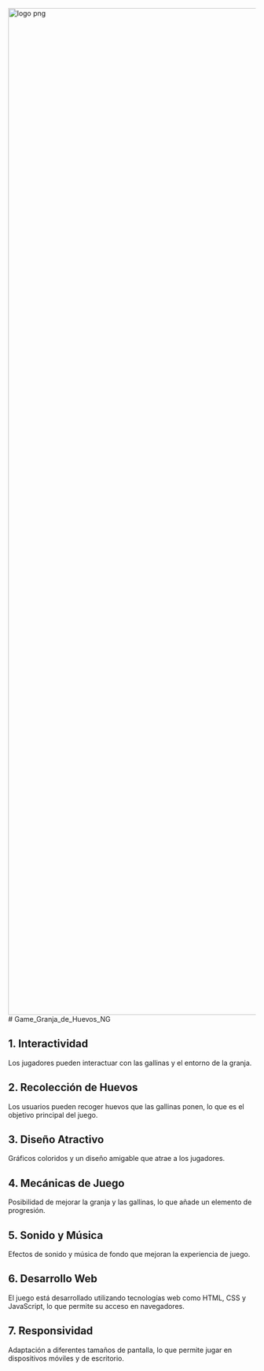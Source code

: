 <img width="2048" height="2048" alt="logo png" src="https://github.com/user-attachments/assets/ecd8be8c-28f0-47d1-bf42-7927f1bcb7ba" />
# Game_Granja_de_Huevos_NG

## 1. Interactividad
Los jugadores pueden interactuar con las gallinas y el entorno de la granja.

## 2. Recolección de Huevos
Los usuarios pueden recoger huevos que las gallinas ponen, lo que es el objetivo principal del juego.

## 3. Diseño Atractivo
Gráficos coloridos y un diseño amigable que atrae a los jugadores.

## 4. Mecánicas de Juego
Posibilidad de mejorar la granja y las gallinas, lo que añade un elemento de progresión.

## 5. Sonido y Música
Efectos de sonido y música de fondo que mejoran la experiencia de juego.

## 6. Desarrollo Web
El juego está desarrollado utilizando tecnologías web como HTML, CSS y JavaScript, lo que permite su acceso en navegadores.

## 7. Responsividad
Adaptación a diferentes tamaños de pantalla, lo que permite jugar en dispositivos móviles y de escritorio.
